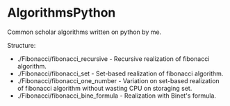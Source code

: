# AlgorithmsPython
Common scholar algorithms written on python by me.

Structure:

* ./Fibonacci/fibonacci_recursive - Recursive realization of fibonacci algorithm. 
* ./Fibonacci/fibonacci_set - Set-based realization of fibonacci algorithm.
* ./Fibonacci/fibonacci_one_number - Variation on set-based realization of fibonacci algorithm without wasting CPU on storaging set.
* ./Fibonacci/fibonacci_bine_formula - Realization with Binet's formula. 
